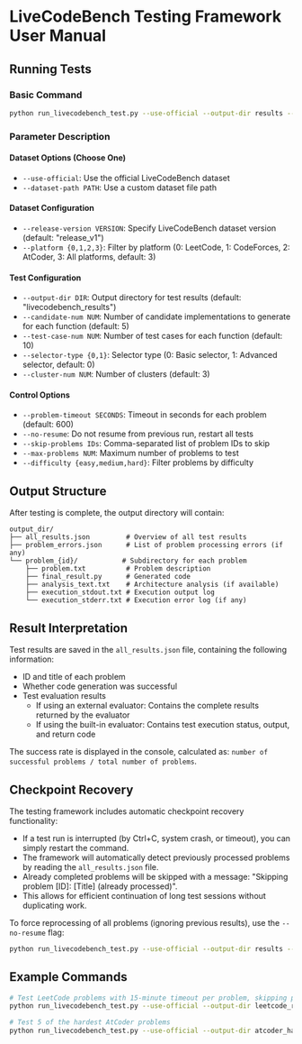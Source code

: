 # LiveCodeBench Testing Framework User Manual

## Running Tests

### Basic Command

```bash
python run_livecodebench_test.py --use-official --output-dir results --candidate-num 5 --test-case-num 10 --platform 0
```

### Parameter Description

#### Dataset Options (Choose One)
- `--use-official`: Use the official LiveCodeBench dataset
- `--dataset-path PATH`: Use a custom dataset file path

#### Dataset Configuration
- `--release-version VERSION`: Specify LiveCodeBench dataset version (default: "release_v1")
- `--platform {0,1,2,3}`: Filter by platform (0: LeetCode, 1: CodeForces, 2: AtCoder, 3: All platforms, default: 3)

#### Test Configuration
- `--output-dir DIR`: Output directory for test results (default: "livecodebench_results")
- `--candidate-num NUM`: Number of candidate implementations to generate for each function (default: 5)
- `--test-case-num NUM`: Number of test cases for each function (default: 10)
- `--selector-type {0,1}`: Selector type (0: Basic selector, 1: Advanced selector, default: 0)
- `--cluster-num NUM`: Number of clusters (default: 3)

#### Control Options
- `--problem-timeout SECONDS`: Timeout in seconds for each problem (default: 600)
- `--no-resume`: Do not resume from previous run, restart all tests
- `--skip-problems IDs`: Comma-separated list of problem IDs to skip
- `--max-problems NUM`: Maximum number of problems to test
- `--difficulty {easy,medium,hard}`: Filter problems by difficulty

## Output Structure

After testing is complete, the output directory will contain:

```
output_dir/
├── all_results.json         # Overview of all test results
├── problem_errors.json      # List of problem processing errors (if any)
└── problem_{id}/           # Subdirectory for each problem
    ├── problem.txt          # Problem description
    ├── final_result.py      # Generated code
    ├── analysis_text.txt    # Architecture analysis (if available)
    ├── execution_stdout.txt # Execution output log
    └── execution_stderr.txt # Execution error log (if any)
```

## Result Interpretation

Test results are saved in the `all_results.json` file, containing the following information:

- ID and title of each problem
- Whether code generation was successful
- Test evaluation results
  - If using an external evaluator: Contains the complete results returned by the evaluator
  - If using the built-in evaluator: Contains test execution status, output, and return code

The success rate is displayed in the console, calculated as: `number of successful problems / total number of problems`.

## Checkpoint Recovery

The testing framework includes automatic checkpoint recovery functionality:

- If a test run is interrupted (by Ctrl+C, system crash, or timeout), you can simply restart the command.
- The framework will automatically detect previously processed problems by reading the `all_results.json` file.
- Already completed problems will be skipped with a message: "Skipping problem [ID]: [Title] (already processed)".
- This allows for efficient continuation of long test sessions without duplicating work.

To force reprocessing of all problems (ignoring previous results), use the `--no-resume` flag:

```bash
python run_livecodebench_test.py --use-official --output-dir results --no-resume
```

## Example Commands

```bash
# Test LeetCode problems with 15-minute timeout per problem, skipping problem 2837
python run_livecodebench_test.py --use-official --output-dir leetcode_results --platform 0 --problem-timeout 900 --skip-problems 2837

# Test 5 of the hardest AtCoder problems
python run_livecodebench_test.py --use-official --output-dir atcoder_hard --platform 2 --difficulty hard --max-problems 5